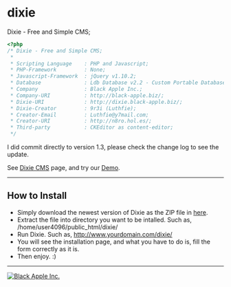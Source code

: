 dixie
=====
Dixie - Free and Simple CMS;

```php
<?php
/* Dixie - Free and Simple CMS;
 *
 * Scripting Language    : PHP and Javascript;
 * PHP-Framework         : None;
 * Javascript-Framework  : jQuery v1.10.2;
 * Database              : Ldb Database v2.2 - Custom Portable Database;
 * Company               : Black Apple Inc.;
 * Company-URI           : http://black-apple.biz/;
 * Dixie-URI             : http://dixie.black-apple.biz/;
 * Dixie-Creator         : 9r3i (Luthfie);
 * Creator-Email         : Luthfie@y7mail.com;
 * Creator-URI           : http://n8ro.hol.es/;
 * Third-party           : CKEditor as content-editor;
 */

```


I did commit directly to version 1.3, please check the change log to see the update.

See [Dixie CMS](http://dixie.black-apple.biz/ "Dixie CMS") page,
and try our [Demo](http://dixie.black-apple.biz/demo/ "Demo of Dixie CMS").

-----
## How to Install

+ Simply download the newest version of Dixie as the ZIP file in [here](http://dixie.black-apple.biz/blog/download-update-version-13.html "Dixie CMS").
+ Extract the file into directory you want to be intalled. Such as, /home/user4096/public_html/dixie/
+ Run Dixie. Such as, http://www.yourdomain.com/dixie/
+ You will see the installation page, and what you have to do is, fill the form correctly as it is.
+ Then enjoy. :)

-----

[![Black Apple Inc.](http://black-apple.biz/files/black-apple.png)](http://black-apple.biz/ "Black Apple Inc.")

